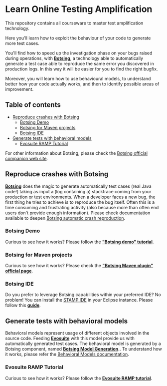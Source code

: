 # Learn Online Testing Amplification
This repository contains all courseware to master test amplification technology.

Here you'll learn how to exploit the behaviour of your code to generate more test cases.

You'll find how to speed up the investigation phase on your bugs raised during operations, with **[Botsing](https://github.com/STAMP-project/botsing)**, a technology able to automatically generate a test case able to reproduce the same error you discovered in production logs. In this way it will be easier for you to find the right bugfix.

Moreover, you will learn how to use behavioural models, to understand better how your code actually works, and then to identify possible areas of improvement.

## Table of contents
  - [Reproduce crashes with Botsing](#reproduce-crashes-with-botsing)
    - [Botsing Demo](#botsing-demo)
    - [Botsing for Maven projects](#botsing-for-maven-projects)
    - [Botsing IDE](#botsing-ide)
  - [Generate tests with behavioral models](#generate-tests-with-behavioral-models)
      - [Evosuite RAMP Tutorial](#evosuite-ramp-tutorial)

For other information about Botsing, please check the [Botsing official companion web site](https://stamp-project.github.io/botsing/).

## Reproduce crashes with Botsing
**[Botsing](https://github.com/STAMP-project/botsing)** does the magic to generate automatically test cases (real Java code!) taking as input a (log containing a) stacktrace coming from your production or test environments. When a developer faces a new bug, the first thing he tries to achieve is to reproduce the bug itself. Often this is a time consuming and frustrating activity (also because more than often end users don't provide enough information). Please check documentation available to deepen [Botsing automatic crash reproduction](https://stamp-project.github.io/botsing/pages/crashreproduction.html).

### Botsing Demo
Curious to see how it works? Please follow the **["Botsing demo" tutorial](https://github.com/STAMP-project/botsing-demo)**.

### Botsing for Maven projects
Curious to see how it works? Please check the **["Botsing Maven plugin" official page](https://github.com/STAMP-project/botsing/tree/master/botsing-maven)**.


### Botsing IDE
Do you prefer to leverage Botsing capabilities within your preferred IDE? No problem! You can install the [STAMP IDE](https://github.com/STAMP-project/stamp-ide) in your Eclipse instance. Please follow this **[guide](https://github.com/STAMP-project/stamp-ide/blob/master/README_Botsing.md)**.

## Generate tests with behavioral models
Behavioral models represent usage of different objects involved in the source code. Feeding **[Evosuite](http://www.evosuite.org/)** with this model provide us with automatically generated test cases.
The behavioral model is generated by a Botsing component, named **[Botsing Model Generation](https://github.com/STAMP-project/botsing/tree/master/botsing-model-generation).**.
To understand how it works, please refer the [Behavioral Models documentation](https://stamp-project.github.io/botsing/pages/modelseeding.html).
### Evosuite RAMP Tutorial
Curious to see how it works? Please follow the **[Evosuite RAMP tutorial](https://github.com/STAMP-project/evosuite-ramp-tutorial)**.

